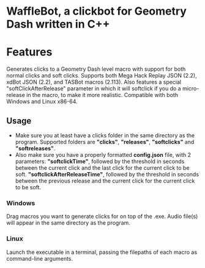 # WaffleBot, a clickbot for Geometry Dash written in C++
# Features
Generates clicks to a Geometry Dash level macro with support for both normal clicks and soft clicks. Supports both Mega Hack Replay JSON (2.2), xdBot JSON (2.2), and TASBot macros (2.113). Also features a special "softClickAfterRelease" parameter in which it will softclick if you do a micro-release in the macro, to make it more realistic.
Compatible with both Windows and Linux x86-64.
## Usage
- Make sure you at least have a clicks folder in the same directory as the program. Supported folders are **"clicks"**, **"releases"**, **"softclicks"** and **"softreleases"**.
- Also make sure you have a properly formatted **config.json** file, with 2 parameters: 
**"softclickTime"**, followed by the threshold in seconds between the current click and the last click for the current click to be soft.
**"softclickAfterReleaseTime"**, followed by the threshold in seconds between the previous release and the current click for the current click to be soft. 
### Windows
Drag macros you want to generate clicks for on top of the .exe. Audio file(s) will appear in the same directory as the program.
### Linux
Launch the executable in a terminal, passing the filepaths of each macro as command-line arguments.
